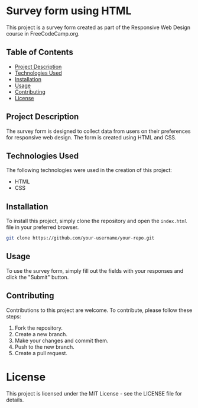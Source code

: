 
# Survey form using HTML

This project is a survey form created as part of the Responsive Web Design course in FreeCodeCamp.org.

## Table of Contents

- [Project Description](#project-description)
- [Technologies Used](#technologies-used)
- [Installation](#installation)
- [Usage](#usage)
- [Contributing](#contributing)
- [License](#license)

## Project Description

The survey form is designed to collect data from users on their preferences for responsive web design. The form is created using HTML and CSS.

## Technologies Used

The following technologies were used in the creation of this project:

- HTML
- CSS

## Installation

To install this project, simply clone the repository and open the `index.html` file in your preferred browser.

```bash
git clone https://github.com/your-username/your-repo.git
```

## Usage

To use the survey form, simply fill out the fields with your responses and click the "Submit" button.

## Contributing

Contributions to this project are welcome. To contribute, please follow these steps:

1. Fork the repository.
2. Create a new branch.
3. Make your changes and commit them.
4. Push to the new branch.
5. Create a pull request.

# License

This project is licensed under the MIT License - see the LICENSE file for details.
